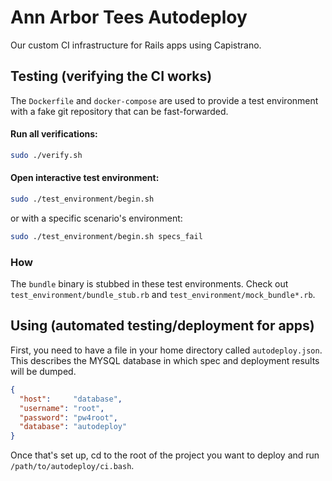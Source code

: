 # Ann Arbor Tees Autodeploy

Our custom CI infrastructure for Rails apps using Capistrano.



## Testing (verifying the CI works)

The `Dockerfile` and `docker-compose` are used to provide a test environment
with a fake git repository that can be fast-forwarded.

#### Run all verifications:

```bash
sudo ./verify.sh
```

#### Open interactive test environment:

```bash
sudo ./test_environment/begin.sh
```

or with a specific scenario's environment:

```bash
sudo ./test_environment/begin.sh specs_fail
```

### How

The `bundle` binary is stubbed in these test environments. Check out
`test_environment/bundle_stub.rb` and `test_environment/mock_bundle*.rb`.




## Using (automated testing/deployment for apps)

First, you need to have a file in your home directory called `autodeploy.json`.
This describes the MYSQL database in which spec and deployment results will be dumped.

```json
{
  "host":     "database",
  "username": "root",
  "password": "pw4root",
  "database": "autodeploy"
}
```

Once that's set up, cd to the root of the project you want to deploy and run `/path/to/autodeploy/ci.bash`.
